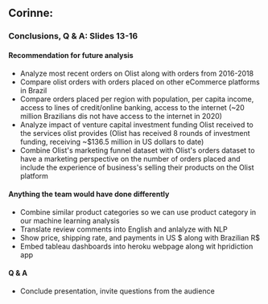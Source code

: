 ## Corinne:


### Conclusions, Q & A: Slides 13-16

#### Recommendation for future analysis


* Analyze most recent orders on Olist along with orders from 2016-2018
* Compare olist orders with orders placed on other eCommerce platforms in Brazil
* Compare orders placed per region with population, per capita income, access to lines of credit/online banking, access to the internet (~20 million Brazilians dis not have access to the internet in 2020)
* Analyze impact of venture capital investment funding Olist received to the services olist provides (Olist has received 8 rounds of investment funding, receiving ~$136.5 million in US dollars to date)
* Combine Olist's marketing funnel dataset with Olist's orders dataset to have a marketing perspective on the number of orders placed and  include the experience of business's selling their products on the Olist platform


#### Anything the team would have done differently


* Combine similar product categories so we can use product category in our machine learning analysis
* Translate review comments into English and anlalyze with NLP
* Show price, shipping rate, and payments in US $ along with Brazilian R$
* Embed tableau dashboards into heroku webpage along wit hpridiction app


#### Q & A


* Conclude presentation, invite questions from the audience
